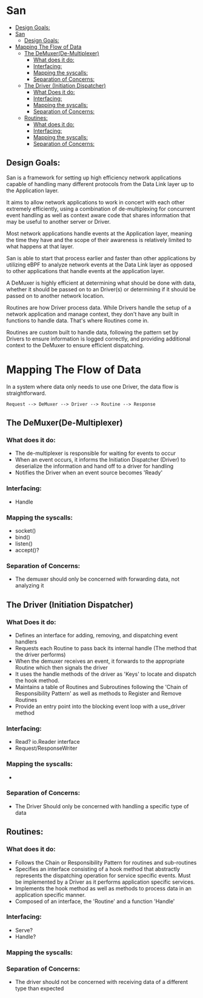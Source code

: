 # San
  - [Design Goals:](#design-goals)
- [San](#san)
  - [Design Goals:](#design-goals)
- [Mapping The Flow of Data](#mapping-the-flow-of-data)
  - [The DeMuxer(De-Multiplexer)](#the-demuxerde-multiplexer)
    - [What does it do:](#what-does-it-do)
    - [Interfacing:](#interfacing)
    - [Mapping the syscalls:](#mapping-the-syscalls)
    - [Separation of Concerns:](#separation-of-concerns)
  - [The Driver (Initiation Dispatcher)](#the-driver-initiation-dispatcher)
    - [What Does it do:](#what-does-it-do-1)
    - [Interfacing:](#interfacing-1)
    - [Mapping the syscalls:](#mapping-the-syscalls-1)
    - [Separation of Concerns:](#separation-of-concerns-1)
  - [Routines:](#routines)
    - [What does it do:](#what-does-it-do-2)
    - [Interfacing:](#interfacing-2)
    - [Mapping the syscalls:](#mapping-the-syscalls-2)
    - [Separation of Concerns:](#separation-of-concerns-2)
## Design Goals:
San is a framework for setting up high efficiency network applications capable 
of handling many different protocols from the Data Link layer up to the 
Application layer.

It aims to allow network applications to work in concert with 
each other extremely efficiently, using a combination of de-multiplexing for 
concurrent event handling as well as context aware code that shares 
information that may be useful to another server or Driver. 

Most network applications handle events at the Application layer, meaning
the time they have and the scope of their awareness is relatively limited
to what happens at that layer.

San is able to start that process earlier and faster than other applications 
by utilizing eBPF to analyze network events at the Data Link layer as 
opposed to other applications that handle events at the application layer.

A DeMuxer is highly efficient at determining what should be done with 
data, whether it should be passed on to an Driver(s)
or determining if it should be passed on to another network location.

Routines are how Driver process data. While Drivers handle the setup of 
a network application and manage context, they don't have any built in 
functions to handle data. That's where Routines come in. 

Routines are custom built to  handle data, following the pattern set by 
Drivers to ensure information is logged correctly, and providing 
additional context to the DeMuxer to ensure efficient dispatching.

# Mapping The Flow of Data

In a system where data only needs to use one Driver, the data flow is 
straightforward.

```
Request --> DeMuxer --> Driver --> Routine --> Response
```

## The DeMuxer(De-Multiplexer)
### What does it do: 
 - The de-multiplexer is responsible for waiting for events to occur
 - When an event occurs, it informs the Initiation Dispatcher (Driver) to deserialize the information and hand off to a driver for handling
 - Notifies the Driver when an event source becomes 'Ready'

### Interfacing:
 - Handle

### Mapping the syscalls:
 - socket()
 - bind()
 - listen()
 - accept()?

### Separation of Concerns:
 - The demuxer should only be concerned with forwarding data, not analyzing it

## The Driver (Initiation Dispatcher)
### What Does it do:
 - Defines an interface for adding, removing, and dispatching event handlers
 - Requests each Routine to pass back its internal handle (The method that the driver performs)
 - When the demuxer receives an event, it forwards to the appropriate Routine which then signals the driver
 - It uses the handle methods of the driver as 'Keys' to locate and dispatch the hook method.
 - Maintains a table of Routines and Subroutines following the 'Chain of Responsibility Pattern' as well as methods to Register and Remove Routines
 - Provide an entry point into the blocking event loop with a use_driver method

### Interfacing:
 - Read? io.Reader interface
 - Request/ResponseWriter

### Mapping the syscalls:
 - 

### Separation of Concerns:
 - The Driver Should only be concerned with handling a specific type of data

## Routines:
### What does it do:
 - Follows the Chain or Responsibility Pattern for routines and sub-routines
 - Specifies an interface consisting of a hook method that abstractly represents the dispatching operation for service specific events. Must be implemented by a Driver as it performs application specific services.
 - Implements the hook method as well as methods to process data in an application specific manner.
 - Composed of an interface, the 'Routine' and a function 'Handle'
### Interfacing:
 - Serve?
 - Handle?

### Mapping the syscalls:

### Separation of Concerns:
 - The driver should not be concerned with receiving data of a different type than expected